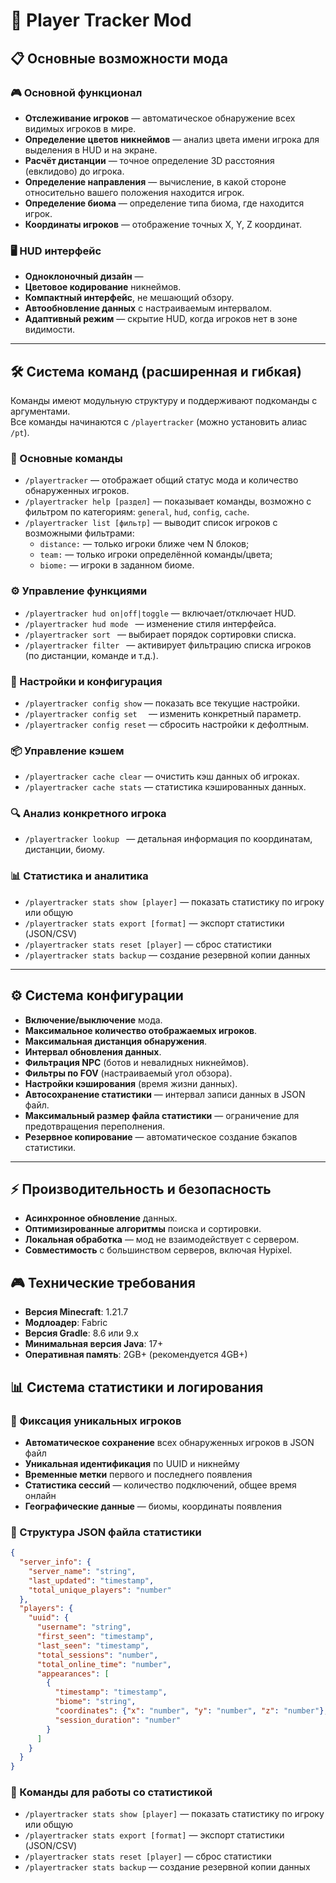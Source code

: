 # 🎯 Player Tracker Mod

## 📋 Основные возможности мода

### 🎮 Основной функционал
- **Отслеживание игроков** — автоматическое обнаружение всех видимых игроков в мире.
- **Определение цветов никнеймов** — анализ цвета имени игрока для выделения в HUD и на экране.
- **Расчёт дистанции** — точное определение 3D расстояния (евклидово) до игрока.
- **Определение направления** — вычисление, в какой стороне относительно вашего положения находится игрок.
- **Определение биома** — определение типа биома, где находится игрок.
- **Координаты игроков** — отображение точных X, Y, Z координат.



### 🖥️ HUD интерфейс
- **Одноклоночный дизайн** —
- **Цветовое кодирование** никнеймов.
- **Компактный интерфейс**, не мешающий обзору.
- **Автообновление данных** с настраиваемым интервалом.
- **Адаптивный режим** — скрытие HUD, когда игроков нет в зоне видимости.

***

## 🛠️ Система команд (расширенная и гибкая)

Команды имеют модульную структуру и поддерживают подкоманды с аргументами.  
Все команды начинаются с `/playertracker` (можно установить алиас `/pt`).

### 📝 Основные команды
- `/playertracker` — отображает общий статус мода и количество обнаруженных игроков.
- `/playertracker help [раздел]` — показывает команды, возможно с фильтром по категориям: `general`, `hud`, `config`, `cache`.
- `/playertracker list [фильтр]` — выводит список игроков с возможными фильтрами:
  - `distance:` — только игроки ближе чем N блоков;
  - `team:` — только игроки определённой команды/цвета;
  - `biome:` — игроки в заданном биоме.

### ⚙️ Управление функциями
- `/playertracker hud on|off|toggle` — включает/отключает HUD.
- `/playertracker hud mode ` — изменение стиля интерфейса.
- `/playertracker sort ` — выбирает порядок сортировки списка.
- `/playertracker filter ` — активирует фильтрацию списка игроков (по дистанции, команде и т.д.).

### 🔧 Настройки и конфигурация
- `/playertracker config show` — показать все текущие настройки.
- `/playertracker config set  ` — изменить конкретный параметр.
- `/playertracker config reset` — сбросить настройки к дефолтным.

### 📦 Управление кэшем
- `/playertracker cache clear` — очистить кэш данных об игроках.
- `/playertracker cache stats` — статистика кэшированных данных.

### 🔍 Анализ конкретного игрока
- `/playertracker lookup ` — детальная информация по координатам, дистанции, биому.

### 📊 Статистика и аналитика
- `/playertracker stats show [player]` — показать статистику по игроку или общую
- `/playertracker stats export [format]` — экспорт статистики (JSON/CSV)
- `/playertracker stats reset [player]` — сброс статистики
- `/playertracker stats backup` — создание резервной копии данных

***

## ⚙️ Система конфигурации
- **Включение/выключение** мода.
- **Максимальное количество отображаемых игроков**.
- **Максимальная дистанция обнаружения**.
- **Интервал обновления данных**.
- **Фильтрация NPC** (ботов и невалидных никнеймов).
- **Фильтры по FOV** (настраиваемый угол обзора).
- **Настройки кэширования** (время жизни данных).
- **Автосохранение статистики** — интервал записи данных в JSON файл.
- **Максимальный размер файла статистики** — ограничение для предотвращения переполнения.
- **Резервное копирование** — автоматическое создание бэкапов статистики.

***

## ⚡ Производительность и безопасность
- **Асинхронное обновление** данных.
- **Оптимизированные алгоритмы** поиска и сортировки.
- **Локальная обработка** — мод не взаимодействует с сервером.
- **Совместимость** с большинством серверов, включая Hypixel.

## 🎮 Технические требования
- **Версия Minecraft**: 1.21.7
- **Модлоадер**: Fabric
- **Версия Gradle**: 8.6 или 9.x
- **Минимальная версия Java**: 17+
- **Оперативная память**: 2GB+ (рекомендуется 4GB+)

## 📊 Система статистики и логирования

### 💾 Фиксация уникальных игроков
- **Автоматическое сохранение** всех обнаруженных игроков в JSON файл
- **Уникальная идентификация** по UUID и никнейму
- **Временные метки** первого и последнего появления
- **Статистика сессий** — количество подключений, общее время онлайн
- **Географические данные** — биомы, координаты появления

### 📁 Структура JSON файла статистики
```json
{
  "server_info": {
    "server_name": "string",
    "last_updated": "timestamp",
    "total_unique_players": "number"
  },
  "players": {
    "uuid": {
      "username": "string",
      "first_seen": "timestamp",
      "last_seen": "timestamp",
      "total_sessions": "number",
      "total_online_time": "number",
      "appearances": [
        {
          "timestamp": "timestamp",
          "biome": "string",
          "coordinates": {"x": "number", "y": "number", "z": "number"},
          "session_duration": "number"
        }
      ]
    }
  }
}
```

### 🔧 Команды для работы со статистикой
- `/playertracker stats show [player]` — показать статистику по игроку или общую
- `/playertracker stats export [format]` — экспорт статистики (JSON/CSV)
- `/playertracker stats reset [player]` — сброс статистики
- `/playertracker stats backup` — создание резервной копии данных
